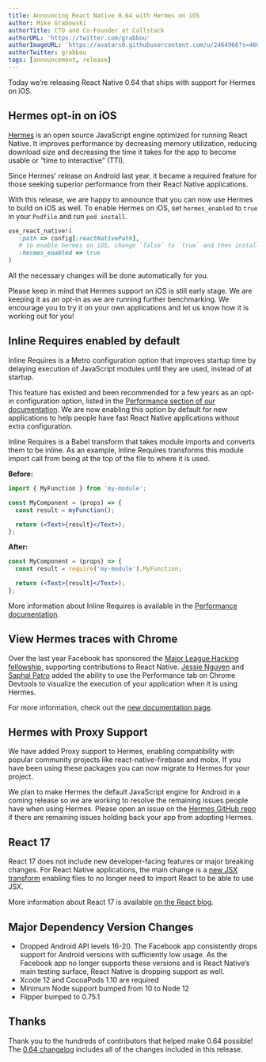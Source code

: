 ```yaml
---
title: Announcing React Native 0.64 with Hermes on iOS
author: Mike Grabowski
authorTitle: CTO and Co-Founder at Callstack
authorURL: 'https://twitter.com/grabbou'
authorImageURL: 'https://avatars0.githubusercontent.com/u/2464966?s=460&v=4'
authorTwitter: grabbou
tags: [announcement, release]
---
```


Today we’re releasing React Native 0.64 that ships with support for Hermes on iOS.

## Hermes opt-in on iOS

[Hermes](https://hermesengine.dev) is an open source JavaScript engine optimized for running React Native. It improves performance by decreasing memory utilization, reducing download size and decreasing the time it takes for the app to become usable or “time to interactive” (TTI).

Since Hermes' release on Android last year, it became a required feature for those seeking superior performance from their React Native applications.

With this release, we are happy to announce that you can now use Hermes to build on iOS as well. To enable Hermes on iOS, set `hermes_enabled` to `true` in your `Podfile` and run `pod install`.

```ruby
use_react_native!(
   :path => config[:reactNativePath],
   # to enable hermes on iOS, change `false` to `true` and then install pods
   :hermes_enabled => true
)
```

All the necessary changes will be done automatically for you.

Please keep in mind that Hermes support on iOS is still early stage. We are keeping it as an opt-in as we are running further benchmarking. We encourage you to try it on your own applications and let us know how it is working out for you!

## Inline Requires enabled by default

Inline Requires is a Metro configuration option that improves startup time by delaying execution of JavaScript modules until they are used, instead of at startup.

This feature has existed and been recommended for a few years as an opt-in configuration option, listed in the [Performance section of our documentation](/docs/performance). We are now enabling this option by default for new applications to help people have fast React Native applications without extra configuration.

Inline Requires is a Babel transform that takes module imports and converts them to be inline. As an example, Inline Requires transforms this module import call from being at the top of the file to where it is used.

**Before:**

```jsx
import { MyFunction } from 'my-module';

const MyComponent = (props) => {
  const result = myFunction();

  return (<Text>{result}</Text>);
};
```

**After:**

```jsx
const MyComponent = (props) => {
  const result = require('my-module').MyFunction;

  return (<Text>{result}</Text>);
};
```

More information about Inline Requires is available in the [Performance documentation](/docs/ram-bundles-inline-requires#inline-requires).

## View Hermes traces with Chrome

Over the last year Facebook has sponsored the [Major League Hacking fellowship](https://fellowship.mlh.io/), supporting contributions to React Native. [Jessie Nguyen](https://twitter.com/jessie_anh_ng) and [Saphal Patro](https://twitter.com/saphalinsaan) added the ability to use the Performance tab on Chrome Devtools to visualize the execution of your application when it is using Hermes.

For more information, check out the [new documentation page](/docs/profile-hermes#record-a-hermes-sampling-profile).

## Hermes with Proxy Support

We have added Proxy support to Hermes, enabling compatibility with popular community projects like react-native-firebase and mobx. If you have been using these packages you can now migrate to Hermes for your project.

We plan to make Hermes the default JavaScript engine for Android in a coming release so we are working to resolve the remaining issues people have when using Hermes. Please open an issue on the [Hermes GitHub repo](https://github.com/facebook/hermes) if there are remaining issues holding back your app from adopting Hermes.

## React 17

React 17 does not include new developer-facing features or major breaking changes. For React Native applications, the main change is a [new JSX transform](https://reactjs.org/blog/2020/09/22/introducing-the-new-jsx-transform.html) enabling files to no longer need to import React to be able to use JSX.

More information about React 17 is available [on the React blog](https://reactjs.org/blog/2020/10/20/react-v17.html).

## Major Dependency Version Changes

- Dropped Android API levels 16-20. The Facebook app consistently drops support for Android versions with sufficiently low usage. As the Facebook app no longer supports these versions and is React Native’s main testing surface, React Native is dropping support as well.
- Xcode 12 and CocoaPods 1.10 are required
- Minimum Node support bumped from 10 to Node 12
- Flipper bumped to 0.75.1

## Thanks

Thank you to the hundreds of contributors that helped make 0.64 possible! The [0.64 changelog](https://github.com/react-native-community/releases/blob/master/CHANGELOG.md#v0640) includes all of the changes included in this release.
